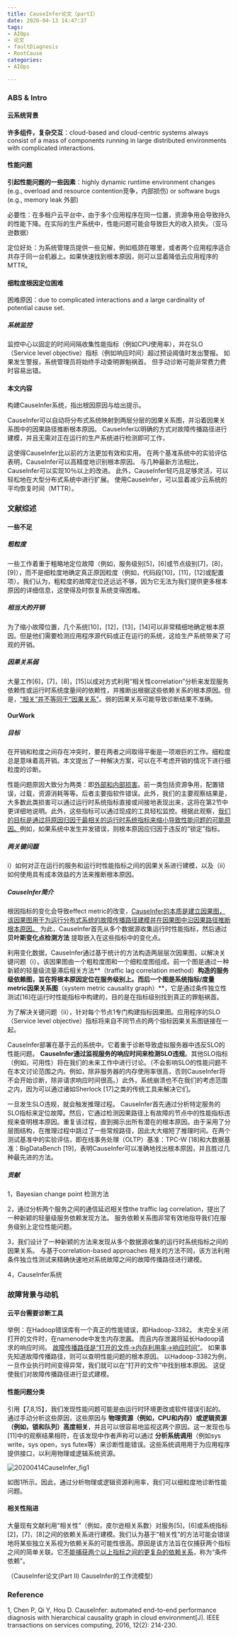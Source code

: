 ```yaml
---
title: CauseInfer论文（partI）
date: 2020-04-13 14:47:37
tags:
- AIOps
- 论文
- faultDiagnosis
- RootCause
categories:
- AIOps

---
```




### ABS & Intro

#### 云系统背景 

**许多组件，复杂交互**：cloud-based and cloud-centric systems always consist of a mass of components running in large distributed environments with complicated interactions.

#### 性能问题

**引起性能问题的一些因素**：highly dynamic runtime environment changes (e.g., overload and resource contention竞争，内部损伤) or software bugs (e.g., memory leak 外部)

必要性：在多租户云平台中，由于多个应用程序在同一位置，资源争用会导致持久的性能下降。在实际的生产系统中，性能问题可能会导致巨大的收入损失。（亚马逊数据）

定位好处：为系统管理员提供一些见解，例如瓶颈在哪里，或者两个应用程序适合共存于同一台机器上。如果快速找到根本原因，则可以显着降低云应用程序的MTTR。

#### 细粒度根因定位困难 

困难原因：due to complicated interactions and a large cardinality of potential cause set.

##### 系统监控

监控中心以固定的时间间隔收集性能指标（例如CPU使用率），并在SLO（Service level objective）指标（例如响应时间）超过预设阈值时发出警报。 如果发生警报，系统管理员将始终手动查明罪魁祸首。 但手动诊断可能非常费力费时容易出错。

#### 本文内容

构建CauseInfer系统，指出根因原因与给出提示。

CauseInfer可以自动将分布式系统映射到两层分层的因果关系图，并沿着因果关系图中的因果路径推断根本原因。 CauseInfer以明确的方式对故障传播路径进行建模，并且无需对正在运行的生产系统进行检测即可工作，

这使得CauseInfer比以前的方法更加有效和实用。 在两个基准系统中的实验评估表明，CauseInfer可以高精度地识别根本原因。 与几种最新方法相比，CauseInfer可以实现10％以上的改进。 此外，CauseInfer轻巧且足够灵活，可以轻松地在大型分布式系统中进行扩展。 使用CauseInfer，可以显着减少云系统的平均恢复时间（MTTR）。



### 文献综述

#### 一些不足

##### 粗粒度

一些工作着重于粗略地定位故障（例如，服务级别[5]，[6]或节点级别[7]，[8]，[9]），而不是细粒度地确定真正原因粒度（例如，代码段[10]，[11]，[12]或配置项）。我们认为，粗粒度的故障定位还远远不够，因为它无法为我们提供更多根本原因的详细信息，这使得及时恢复系统变得困难。

##### 相当大的开销

为了缩小故障位置，几个系统[10]，[12]，[13]，[14]可以非常精细地确定根本原因。但是他们需要检测应用程序源代码或正在运行的系统，这给生产系统带来了可观的开销。 

##### 因果关系弱

大量工作[6]，[7]，[8]，[15]以成对方式利用“相关性correlation”分析来发现服务依赖性或运行时系统度量间的依赖性，并推断出根据这些依赖关系的根本原因。但是，<u>“相关”并不等同于“因果关系”</u>。弱的因果关系可能导致诊断结果不准确。



#### OurWork

##### 目标

在开销和粒度之间存在冲突时，要在两者之间取得平衡是一项艰巨的工作。细粒度总是意味着高开销。本文提出了一种解决方案，可以在不考虑开销的情况下进行细粒度的诊断。

性能问题原因大致分为两类：即<u>外部和内部损害</u>。前一类包括资源争用，配置错误，过载，资源消耗等等。后者主要指软件错误。此外，我们的主要观察结果是，大多数此类损害可以通过运行时系统指标直接或间接地表现出来，这将在第2节中更详细地说明。此外，这些指标可以通过现成的工具轻松监控。根据此观察，<u>我们的目标是通过将原因归因于最相关的运行时系统指标来缩小导致性能问题的可能原因。</u>例如，如果系统中发生并发错误，则根本原因应归因于违反的“锁定”指标。

##### 两关键问题

i）如何对正在运行的服务和运行时性能指标之间的因果关系进行建模，以及（ii）如何使用具有成本效益的方法来推断根本原因。

##### CauseInfer简介

根因指标的变化会导致effect metric的改变，<u>CauseInfer的本质是建立因果图，该因果图用于为运行分布式系统的故障传播路径建模并在因果图中沿因果路径推断根本原因。</u> 为此，CauseInfer首先从多个数据源收集运行时性能指标，然后通过**贝叶斯变化点检测方法** 提取嵌入在这些指标中的变化点。

利用变化数据，CauseInfer通过基于统计的方法构造两层层次因果图，以解决关键问题（i）。该因果图由一个粗粒度图和一个细粒度图组成。前一个图是通过一种新颖的轻量级流量滞后相关方法**（traffic lag correlation method）**构造的服务级依赖图，旨在将根本原因定位在服务级别上。而后一个图是系统指标/度量metric因果关系图**（system metric causality graph）**，它是通过条件独立性测试[16]在运行时性能指标中构建的，目的是在指标级别找到真正的罪魁祸首。

为了解决关键问题（ii），针对每个节点1专门构建指标因果图。应用程序的SLO（Service level objective）指标将来自不同节点的两个指标因果关系图链接在一起。

CauseInfer部署在基于云的系统中。它着重于诊断导致虚拟服务器中违反SLO的性能问题。 **CauseInfer通过监视服务的响应时间来检测SLO违规**。其他SLO指标（例如，可用性）将在我们的未来工作中进行讨论。（不会影响SLO的性能问题不在本文讨论范围之内。例如，除非服务器的内存使用率很高，否则CauseInfer将不会开始诊断，除非请求响应时间很高。）此外，系统崩溃也不在我们的考虑范围之内，因为可以通过诸如Sherlock [17]之类的传统工具来解决它们。

一旦发生SLO违规，就会触发推理过程。 CauseInfer首先通过分析特定服务的SLO指标来定位故障。然后，它通过检测因果路径上有故障的节点中的性能指标违规来查明根本原因。重复该过程，直到揭示出所有潜在的根本原因。由于采用了分层图结构，在推理过程中跳过了一些常规路径，因此大大缩短了推理时间。在两个测试基准中的实验评估，即在线事务处理（OLTP）基准：TPC-W [18]和大数据基准：BigDataBench [19]，表明CauseInfer可以准确地找出根本原因，并且胜过几种最先进的方法。

##### 贡献

1，Bayesian change point 检测方法   

2，通过分析两个服务之间的通信延迟相关性the traffic lag correlation，提出了一种新颖的轻量级服务依赖发现方法。 服务依赖关系图非常有效地指导我们在服务级别上定位性能问题。

3，我们设计了一种新颖的方法来发现从多个数据源收集的运行时系统指标之间的因果关系。 与基于correlation-based approaches 相关的方法不同，该方法利用条件独立性测试来精确快速地对系统故障之间的故障传播路径进行建模。

4，CauseInfer系统



### 故障背景与动机

#### 云平台需要诊断工具

举例：在Hadoop错误库有一个真正的性能错误，即Hadoop-3382。 未完全关闭打开的文件时，在namenode中发生内存泄漏。 而且内存泄漏将延长Hadoop请求的响应时间。 <u>故障传播路径是“打开的文件→内存利用率→响应时间”</u>。 如果事先知道故障传播路径，则可以查明性能问题的根本原因。 以Hadoop-3382为例，一旦作业执行时间变得异常，我们就可以在“打开的文件”中找到根本原因。 这促使我们对故障传播路径进行显式建模。

#### 性能问题分类

引用【7,8,15】，我们发现性能问题可能是由运行时环境更改或软件错误引起的。通过手动分析这些原因，这些原因与 **物理资源（例如，CPU和内存）或逻辑资源（例如，锁和队列）高度相关**，并且可以很容易地监视这两个原因。这一发现也与[11]中的观察结果相符，在该发现中作者声称可以通过 **分析系统调用**（例如sys write，sys open，sys futex等）来诊断性能错误。这些系统调用用于为应用程序提供接口，以利用物理或逻辑系统资源。

![20200414CauseInfer_fig1](/images/20200414CauseInfer_fig1.jpg)

如图1所示。因此，通过分析物理或逻辑资源利用率，我们可以细粒度地诊断性能问题。

#### 相关性陷进

大量现有文献利用“相关性”（例如，皮尔逊相关系数）对服务[5]，[6]或系统指标[2]，[7]，[8]之间的依赖关系进行建模。我们认为基于“相关性”的方法可能会错误地将某些独立关系视为依赖关系的可能性很高。原因是该方法旨在仅捕获两个指标之间的简单关联。它<u>不能捕获两个以上指标之间的更复杂的依赖关系</u>，称为“条件依赖”。



（CauseInfer论文(Part Ⅱ) CauseInfer的工作流模型）



### Reference

1, Chen P, Qi Y, Hou D. CauseInfer: automated end-to-end performance diagnosis with hierarchical causality graph in cloud environment[J]. IEEE transactions on services computing, 2016, 12(2): 214-230.